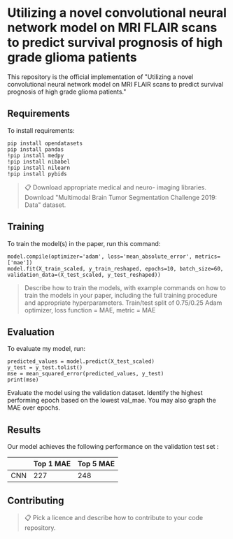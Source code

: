 # Utilizing a novel convolutional neural network model on MRI FLAIR scans to predict survival prognosis of high grade glioma patients

This repository is the official implementation of "Utilizing a novel convolutional neural network model on MRI FLAIR scans to predict survival prognosis of high grade glioma patients." 


## Requirements

To install requirements:

```setup
pip install opendatasets
pip install pandas
!pip install medpy
!pip install nibabel
!pip install nilearn
!pip install pybids
```

>📋 
Download appropriate medical and neuro- imaging libraries.
Download "Multimodal Brain Tumor Segmentation Challenge 2019: Data" dataset.

## Training

To train the model(s) in the paper, run this command:

```train
model.compile(optimizer='adam', loss='mean_absolute_error', metrics=['mae'])
model.fit(X_train_scaled, y_train_reshaped, epochs=10, batch_size=60, validation_data=(X_test_scaled, y_test_reshaped))
```

>  Describe how to train the models, with example commands on how to train the models in your paper, including the full training procedure and appropriate hyperparameters.
Train/test split of 0.75/0.25
>Adam optimizer, loss function = MAE, metric = MAE


## Evaluation

To evaluate my model, run:

```eval
predicted_values = model.predict(X_test_scaled)
y_test = y_test.tolist()
mse = mean_squared_error(predicted_values, y_test)
print(mse)
```

> 
Evaluate the model using the validation dataset. Identify the highest performing epoch based on the lowest val_mae. You may also graph the MAE over epochs.

## Results

Our model achieves the following performance on the validation test set :


|          | Top 1 MAE  | Top 5 MAE |
| ------------------ |----------- | --------- |
| CNN                |    227     |    248    |
  


## Contributing

>📋  Pick a licence and describe how to contribute to your code repository. 
